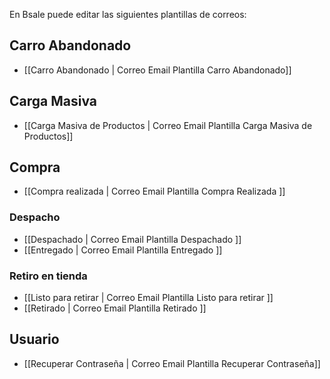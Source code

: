 En Bsale puede editar las siguientes plantillas de correos:

## Carro Abandonado
* [[Carro Abandonado | Correo Email Plantilla Carro Abandonado]]

## Carga Masiva
* [[Carga Masiva de Productos | Correo Email Plantilla Carga Masiva de Productos]]

## Compra 
* [[Compra realizada | Correo Email Plantilla Compra Realizada ]]
### Despacho
* [[Despachado | Correo Email Plantilla Despachado ]]
* [[Entregado | Correo Email Plantilla Entregado ]]
### Retiro en tienda
* [[Listo para retirar | Correo Email Plantilla Listo para retirar ]]
* [[Retirado | Correo Email Plantilla Retirado ]]


## Usuario
* [[Recuperar Contraseña | Correo Email Plantilla Recuperar Contraseña]]


